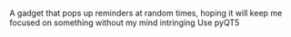 A gadget that pops up reminders at random times, hoping it will keep me focused on something without my mind intringing
Use pyQT5
